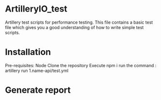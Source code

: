 # ArtilleryIO_test
Artillery test scripts for performance testing. This file contains a basic test file which gives you a good understanding of how to write simple test scripts. 

# Installation
Pre-requisites: Node
Clone the repository
Execute npm i
run the command  : artillery run 1.name-api/test.yml 

# Generate report
